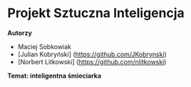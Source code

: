 # Projekt Sztuczna Inteligencja
**Autorzy**
 - Maciej Sobkowiak
 - [Julian Kobryński] (https://github.com/JKobrynski)
 - [Norbert Litkowski] (https://github.com/nlitkowski)
 
**Temat: inteligentna śmieciarka**

